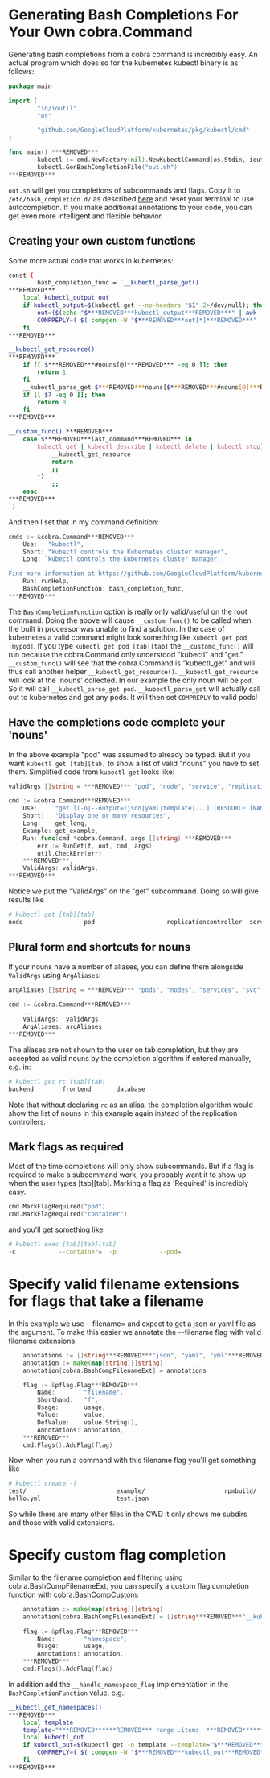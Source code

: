 # Generating Bash Completions For Your Own cobra.Command

Generating bash completions from a cobra command is incredibly easy. An actual program which does so for the kubernetes kubectl binary is as follows:

```go
package main

import (
        "io/ioutil"
        "os"

        "github.com/GoogleCloudPlatform/kubernetes/pkg/kubectl/cmd"
)

func main() ***REMOVED***
        kubectl := cmd.NewFactory(nil).NewKubectlCommand(os.Stdin, ioutil.Discard, ioutil.Discard)
        kubectl.GenBashCompletionFile("out.sh")
***REMOVED***
```

`out.sh` will get you completions of subcommands and flags. Copy it to `/etc/bash_completion.d/` as described [here](https://debian-administration.org/article/316/An_introduction_to_bash_completion_part_1) and reset your terminal to use autocompletion. If you make additional annotations to your code, you can get even more intelligent and flexible behavior.

## Creating your own custom functions

Some more actual code that works in kubernetes:

```bash
const (
        bash_completion_func = `__kubectl_parse_get()
***REMOVED***
    local kubectl_output out
    if kubectl_output=$(kubectl get --no-headers "$1" 2>/dev/null); then
        out=($(echo "$***REMOVED***kubectl_output***REMOVED***" | awk '***REMOVED***print $1***REMOVED***'))
        COMPREPLY=( $( compgen -W "$***REMOVED***out[*]***REMOVED***" -- "$cur" ) )
    fi
***REMOVED***

__kubectl_get_resource()
***REMOVED***
    if [[ $***REMOVED***#nouns[@]***REMOVED*** -eq 0 ]]; then
        return 1
    fi
    __kubectl_parse_get $***REMOVED***nouns[$***REMOVED***#nouns[@]***REMOVED*** -1]***REMOVED***
    if [[ $? -eq 0 ]]; then
        return 0
    fi
***REMOVED***

__custom_func() ***REMOVED***
    case $***REMOVED***last_command***REMOVED*** in
        kubectl_get | kubectl_describe | kubectl_delete | kubectl_stop)
            __kubectl_get_resource
            return
            ;;
        *)
            ;;
    esac
***REMOVED***
`)
```

And then I set that in my command definition:

```go
cmds := &cobra.Command***REMOVED***
	Use:   "kubectl",
	Short: "kubectl controls the Kubernetes cluster manager",
	Long: `kubectl controls the Kubernetes cluster manager.

Find more information at https://github.com/GoogleCloudPlatform/kubernetes.`,
	Run: runHelp,
	BashCompletionFunction: bash_completion_func,
***REMOVED***
```

The `BashCompletionFunction` option is really only valid/useful on the root command. Doing the above will cause `__custom_func()` to be called when the built in processor was unable to find a solution. In the case of kubernetes a valid command might look something like `kubectl get pod [mypod]`. If you type `kubectl get pod [tab][tab]` the `__customc_func()` will run because the cobra.Command only understood "kubectl" and "get." `__custom_func()` will see that the cobra.Command is "kubectl_get" and will thus call another helper `__kubectl_get_resource()`.  `__kubectl_get_resource` will look at the 'nouns' collected. In our example the only noun will be `pod`.  So it will call `__kubectl_parse_get pod`.  `__kubectl_parse_get` will actually call out to kubernetes and get any pods.  It will then set `COMPREPLY` to valid pods!

## Have the completions code complete your 'nouns'

In the above example "pod" was assumed to already be typed. But if you want `kubectl get [tab][tab]` to show a list of valid "nouns" you have to set them. Simplified code from `kubectl get` looks like:

```go
validArgs []string = ***REMOVED*** "pod", "node", "service", "replicationcontroller" ***REMOVED***

cmd := &cobra.Command***REMOVED***
	Use:     "get [(-o|--output=)json|yaml|template|...] (RESOURCE [NAME] | RESOURCE/NAME ...)",
	Short:   "Display one or many resources",
	Long:    get_long,
	Example: get_example,
	Run: func(cmd *cobra.Command, args []string) ***REMOVED***
		err := RunGet(f, out, cmd, args)
		util.CheckErr(err)
	***REMOVED***,
	ValidArgs: validArgs,
***REMOVED***
```

Notice we put the "ValidArgs" on the "get" subcommand. Doing so will give results like

```bash
# kubectl get [tab][tab]
node                 pod                    replicationcontroller  service
```

## Plural form and shortcuts for nouns

If your nouns have a number of aliases, you can define them alongside `ValidArgs` using `ArgAliases`:

```go
argAliases []string = ***REMOVED*** "pods", "nodes", "services", "svc", "replicationcontrollers", "rc" ***REMOVED***

cmd := &cobra.Command***REMOVED***
    ...
	ValidArgs:  validArgs,
	ArgAliases: argAliases
***REMOVED***
```

The aliases are not shown to the user on tab completion, but they are accepted as valid nouns by
the completion algorithm if entered manually, e.g. in:

```bash
# kubectl get rc [tab][tab]
backend        frontend       database 
```

Note that without declaring `rc` as an alias, the completion algorithm would show the list of nouns
in this example again instead of the replication controllers.

## Mark flags as required

Most of the time completions will only show subcommands. But if a flag is required to make a subcommand work, you probably want it to show up when the user types [tab][tab].  Marking a flag as 'Required' is incredibly easy.

```go
cmd.MarkFlagRequired("pod")
cmd.MarkFlagRequired("container")
```

and you'll get something like

```bash
# kubectl exec [tab][tab][tab]
-c            --container=  -p            --pod=  
```

# Specify valid filename extensions for flags that take a filename

In this example we use --filename= and expect to get a json or yaml file as the argument. To make this easier we annotate the --filename flag with valid filename extensions.

```go
	annotations := []string***REMOVED***"json", "yaml", "yml"***REMOVED***
	annotation := make(map[string][]string)
	annotation[cobra.BashCompFilenameExt] = annotations

	flag := &pflag.Flag***REMOVED***
		Name:        "filename",
		Shorthand:   "f",
		Usage:       usage,
		Value:       value,
		DefValue:    value.String(),
		Annotations: annotation,
	***REMOVED***
	cmd.Flags().AddFlag(flag)
```

Now when you run a command with this filename flag you'll get something like

```bash
# kubectl create -f 
test/                         example/                      rpmbuild/
hello.yml                     test.json
```

So while there are many other files in the CWD it only shows me subdirs and those with valid extensions.

# Specify custom flag completion

Similar to the filename completion and filtering using cobra.BashCompFilenameExt, you can specify
a custom flag completion function with cobra.BashCompCustom:

```go
	annotation := make(map[string][]string)
	annotation[cobra.BashCompFilenameExt] = []string***REMOVED***"__kubectl_get_namespaces"***REMOVED***

	flag := &pflag.Flag***REMOVED***
		Name:        "namespace",
		Usage:       usage,
		Annotations: annotation,
	***REMOVED***
	cmd.Flags().AddFlag(flag)
```

In addition add the `__handle_namespace_flag` implementation in the `BashCompletionFunction`
value, e.g.:

```bash
__kubectl_get_namespaces()
***REMOVED***
    local template
    template="***REMOVED******REMOVED*** range .items  ***REMOVED******REMOVED******REMOVED******REMOVED*** .metadata.name ***REMOVED******REMOVED*** ***REMOVED******REMOVED*** end ***REMOVED******REMOVED***"
    local kubectl_out
    if kubectl_out=$(kubectl get -o template --template="$***REMOVED***template***REMOVED***" namespace 2>/dev/null); then
        COMPREPLY=( $( compgen -W "$***REMOVED***kubectl_out***REMOVED***[*]" -- "$cur" ) )
    fi
***REMOVED***
```

